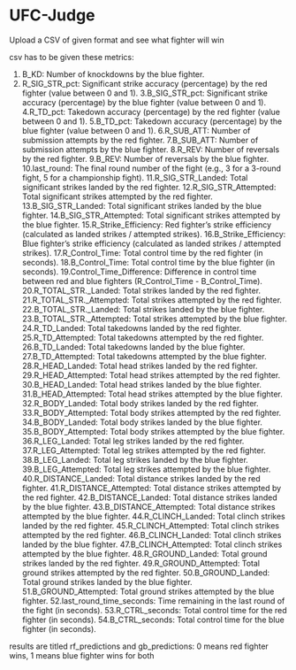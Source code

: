 # UFC-Judge
Upload a CSV of given format and see what fighter will win


csv has to be given these metrics: 

1. B_KD: Number of knockdowns by the blue fighter.
2. R_SIG_STR_pct: Significant strike accuracy (percentage) by the red fighter (value between 0 and 1).
3.B_SIG_STR_pct: Significant strike accuracy (percentage) by the blue fighter (value between 0 and 1).
4.R_TD_pct: Takedown accuracy (percentage) by the red fighter (value between 0 and 1).
5.B_TD_pct: Takedown accuracy (percentage) by the blue fighter (value between 0 and 1).
6.R_SUB_ATT: Number of submission attempts by the red fighter.
7.B_SUB_ATT: Number of submission attempts by the blue fighter.
8.R_REV: Number of reversals by the red fighter.
9.B_REV: Number of reversals by the blue fighter.
10.last_round: The final round number of the fight (e.g., 3 for a 3-round fight, 5 for a championship fight).
11.R_SIG_STR_Landed: Total significant strikes landed by the red fighter.
12.R_SIG_STR_Attempted: Total significant strikes attempted by the red fighter.
13.B_SIG_STR_Landed: Total significant strikes landed by the blue fighter.
14.B_SIG_STR_Attempted: Total significant strikes attempted by the blue fighter.
15.R_Strike_Efficiency: Red fighter’s strike efficiency (calculated as landed strikes / attempted strikes).
16.B_Strike_Efficiency: Blue fighter’s strike efficiency (calculated as landed strikes / attempted strikes).
17.R_Control_Time: Total control time by the red fighter (in seconds).
18.B_Control_Time: Total control time by the blue fighter (in seconds).
19.Control_Time_Difference: Difference in control time between red and blue fighters (R_Control_Time - B_Control_Time).
20.R_TOTAL_STR._Landed: Total strikes landed by the red fighter.
21.R_TOTAL_STR._Attempted: Total strikes attempted by the red fighter.
22.B_TOTAL_STR._Landed: Total strikes landed by the blue fighter.
23.B_TOTAL_STR._Attempted: Total strikes attempted by the blue fighter.
24.R_TD_Landed: Total takedowns landed by the red fighter.
25.R_TD_Attempted: Total takedowns attempted by the red fighter.
26.B_TD_Landed: Total takedowns landed by the blue fighter.
27.B_TD_Attempted: Total takedowns attempted by the blue fighter.
28.R_HEAD_Landed: Total head strikes landed by the red fighter.
29.R_HEAD_Attempted: Total head strikes attempted by the red fighter.
30.B_HEAD_Landed: Total head strikes landed by the blue fighter.
31.B_HEAD_Attempted: Total head strikes attempted by the blue fighter.
32.R_BODY_Landed: Total body strikes landed by the red fighter.
33.R_BODY_Attempted: Total body strikes attempted by the red fighter.
34.B_BODY_Landed: Total body strikes landed by the blue fighter.
35.B_BODY_Attempted: Total body strikes attempted by the blue fighter.
36.R_LEG_Landed: Total leg strikes landed by the red fighter.
37.R_LEG_Attempted: Total leg strikes attempted by the red fighter.
38.B_LEG_Landed: Total leg strikes landed by the blue fighter.
39.B_LEG_Attempted: Total leg strikes attempted by the blue fighter.
40.R_DISTANCE_Landed: Total distance strikes landed by the red fighter.
41.R_DISTANCE_Attempted: Total distance strikes attempted by the red fighter.
42.B_DISTANCE_Landed: Total distance strikes landed by the blue fighter.
43.B_DISTANCE_Attempted: Total distance strikes attempted by the blue fighter.
44.R_CLINCH_Landed: Total clinch strikes landed by the red fighter.
45.R_CLINCH_Attempted: Total clinch strikes attempted by the red fighter.
46.B_CLINCH_Landed: Total clinch strikes landed by the blue fighter.
47.B_CLINCH_Attempted: Total clinch strikes attempted by the blue fighter.
48.R_GROUND_Landed: Total ground strikes landed by the red fighter.
49.R_GROUND_Attempted: Total ground strikes attempted by the red fighter.
50.B_GROUND_Landed: Total ground strikes landed by the blue fighter.
51.B_GROUND_Attempted: Total ground strikes attempted by the blue fighter.
52.last_round_time_seconds: Time remaining in the last round of the fight (in seconds).
53.R_CTRL_seconds: Total control time for the red fighter (in seconds).
54.B_CTRL_seconds: Total control time for the blue fighter (in seconds).

results are titled rf_predictions and gb_predictions: 0 means red fighter wins, 1 means blue fighter wins for both
